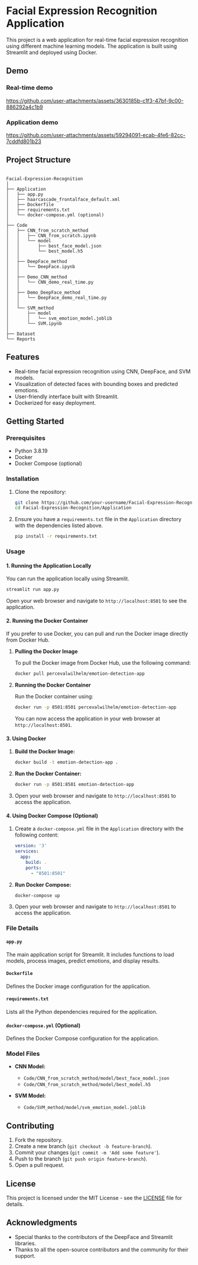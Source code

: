 # Facial Expression Recognition Application

This project is a web application for real-time facial expression recognition using different machine learning models. The application is built using Streamlit and deployed using Docker.

## Demo

### Real-time demo
https://github.com/user-attachments/assets/3630185b-c1f3-47bf-9c00-886292a4c1b9

### Application demo
https://github.com/user-attachments/assets/59294091-ecab-4fe6-82cc-7cddfd801b23

## Project Structure

```

Facial-Expression-Recognition
│
├── Application
│   ├── app.py
│   ├── haarcascade_frontalface_default.xml
│   ├── Dockerfile
│   ├── requirements.txt
│   └── docker-compose.yml (optional)
│
├── Code
│   ├── CNN_from_scratch_method
│   │   ├── CNN_from_scratch.ipynb
│   │   └── model
│   │       ├── best_face_model.json
│   │       └── best_model.h5
│   │
│   ├── DeepFace_method
│   │   └── DeepFace.ipynb
│   │
│   ├── Demo_CNN_method
│   │   └── CNN_demo_real_time.py
│   │
│   ├── Demo_DeepFace_method
│   │   └── DeepFace_demo_real_time.py
│   │
│   └── SVM_method
│       ├── model
│       │   └── svm_emotion_model.joblib
│       └── SVM.ipynb
│
├── Dataset
└── Reports

```

## Features

- Real-time facial expression recognition using CNN, DeepFace, and SVM models.
- Visualization of detected faces with bounding boxes and predicted emotions.
- User-friendly interface built with Streamlit.
- Dockerized for easy deployment.

## Getting Started

### Prerequisites

- Python 3.8.19
- Docker
- Docker Compose (optional)

### Installation

1. Clone the repository:

   ```bash
   git clone https://github.com/your-username/Facial-Expression-Recognition.git
   cd Facial-Expression-Recognition/Application
   ```

2. Ensure you have a `requirements.txt` file in the `Application` directory with the dependencies listed above.

   ```bash
   pip install -r requirements.txt
   ```

### Usage

#### 1. Running the Application Locally

You can run the application locally using Streamlit.

```bash
streamlit run app.py
```

Open your web browser and navigate to `http://localhost:8501` to see the application.

#### 2. Running the Docker Container

If you prefer to use Docker, you can pull and run the Docker image directly from Docker Hub.

   1. **Pulling the Docker Image**
   
      To pull the Docker image from Docker Hub, use the following command:
      
      ```bash
      docker pull percevalwilhelm/emotion-detection-app
      ```
   
   2. **Running the Docker Container**
   
      Run the Docker container using:
      
      ```bash
      docker run -p 8501:8501 percevalwilhelm/emotion-detection-app
      ```
   
      You can now access the application in your web browser at `http://localhost:8501`.

#### 3. Using Docker

   1. **Build the Docker Image:**
   
      ```bash
      docker build -t emotion-detection-app .
      ```
   
   2. **Run the Docker Container:**
   
      ```bash
      docker run -p 8501:8501 emotion-detection-app
      ```
   
   3. Open your web browser and navigate to `http://localhost:8501` to access the application.

#### 4. Using Docker Compose (Optional)

   1. Create a `docker-compose.yml` file in the `Application` directory with the following content:
   
      ```yaml
      version: '3'
      services:
        app:
          build: .
          ports:
            - "8501:8501"
      ```
   
   2. **Run Docker Compose:**
   
      ```bash
      docker-compose up
      ```
   
   3. Open your web browser and navigate to `http://localhost:8501` to access the application.

### File Details

#### `app.py`

The main application script for Streamlit. It includes functions to load models, process images, predict emotions, and display results.

#### `Dockerfile`

Defines the Docker image configuration for the application.

#### `requirements.txt`

Lists all the Python dependencies required for the application.

#### `docker-compose.yml` (Optional)

Defines the Docker Compose configuration for the application.

### Model Files

- **CNN Model:**
  - `Code/CNN_from_scratch_method/model/best_face_model.json`
  - `Code/CNN_from_scratch_method/model/best_model.h5`

- **SVM Model:**
  - `Code/SVM_method/model/svm_emotion_model.joblib`

## Contributing

1. Fork the repository.
2. Create a new branch (`git checkout -b feature-branch`).
3. Commit your changes (`git commit -m 'Add some feature'`).
4. Push to the branch (`git push origin feature-branch`).
5. Open a pull request.

## License

This project is licensed under the MIT License - see the [LICENSE](LICENSE) file for details.

## Acknowledgments

- Special thanks to the contributors of the DeepFace and Streamlit libraries.
- Thanks to all the open-source contributors and the community for their support.
